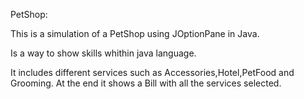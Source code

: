 PetShop:

This is a simulation of a PetShop using JOptionPane in Java.

Is a way to show skills whithin java language.

It includes different services such as Accessories,Hotel,PetFood and Grooming.
At the end it shows a Bill with all the services selected.
